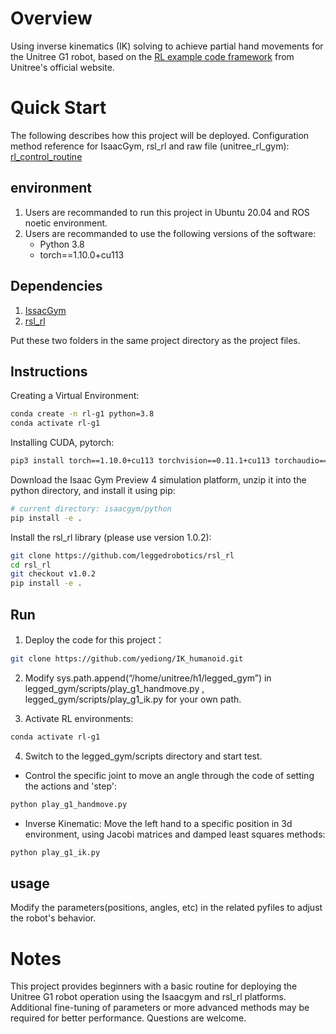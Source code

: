 # Overview
Using inverse kinematics (IK) solving to achieve partial hand movements for the Unitree G1 robot, based on the [RL example code framework](https://github.com/unitreerobotics/unitree_rl_gym) from Unitree's official website. 

# Quick Start
The following describes how this project will be deployed. Configuration method reference for IsaacGym, rsl_rl and raw file (unitree_rl_gym): [rl_control_routine](https://support.unitree.com/home/zh/G1_developer/rl_control_routine)

## environment
1. Users are recommanded to run this project in Ubuntu 20.04 and ROS noetic environment.
2. Users are recommanded to use the following versions of the software:
    - Python 3.8
    - torch==1.10.0+cu113

## Dependencies
1. [IssacGym](https://developer.nvidia.com/isaac-gym)
2. [rsl_rl](https://github.com/leggedrobotics/rsl_rl)

Put these two folders in the same project directory as the project files.

## Instructions
Creating a Virtual Environment:
```bash
conda create -n rl-g1 python=3.8
conda activate rl-g1
```

Installing CUDA, pytorch:
```bash
pip3 install torch==1.10.0+cu113 torchvision==0.11.1+cu113 torchaudio==0.10.0+cu113 -f https://download.pytorch.org/whl/cu113/torch_stable.html
```

Download the Isaac Gym Preview 4 simulation platform, unzip it into the python directory, and install it using pip:
```bash
# current directory: isaacgym/python
pip install -e .
```
Install the rsl_rl library (please use version 1.0.2):
```bash
git clone https://github.com/leggedrobotics/rsl_rl
cd rsl_rl
git checkout v1.0.2
pip install -e .
```


## Run
1. Deploy the code for this project：

```bash
git clone https://github.com/yediong/IK_humanoid.git
```

2. Modify sys.path.append(“/home/unitree/h1/legged_gym”) in legged_gym/scripts/play_g1_handmove.py , legged_gym/scripts/play_g1_ik.py for your own path.

3. Activate RL environments:
```bash
conda activate rl-g1
```

4. Switch to the legged_gym/scripts directory and start test.
- Control the specific joint to move an angle through the code of setting the actions and 'step':
```bash
python play_g1_handmove.py
```

- Inverse Kinematic: Move the left hand to a specific position in 3d environment, using Jacobi matrices and damped least squares methods:
```bash
python play_g1_ik.py
```

## usage
Modify the parameters(positions, angles, etc) in the related pyfiles to adjust the robot's behavior.


# Notes
This project provides beginners with a basic routine for deploying the Unitree G1 robot operation using the Isaacgym and rsl_rl platforms. Additional fine-tuning of parameters or more advanced methods may be required for better performance. Questions are welcome.
